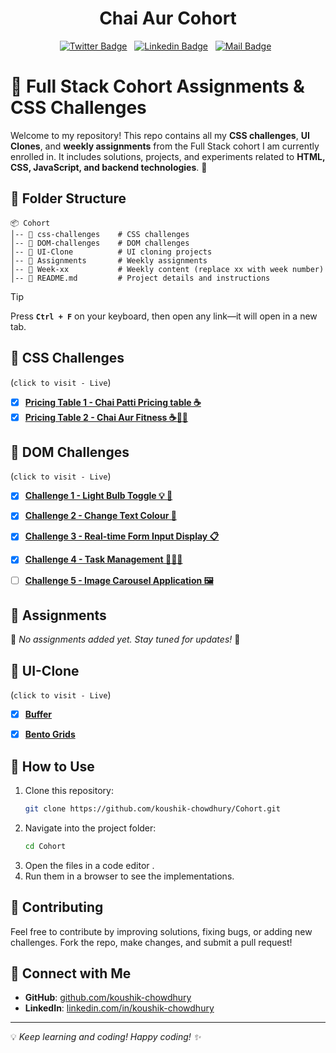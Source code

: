 <h1 align="center">Chai Aur Cohort</h1>

<!-- Social Media Links -->
<div align= center>

[![Twitter Badge](https://img.shields.io/badge/-@csakoushik-1ca0f1?style=social&labelColor=red&logo=x&logoColor=black&link=https://twitter.com/csakoushik)](https://twitter.com/csakoushik)&nbsp;&nbsp;
[![Linkedin Badge](https://img.shields.io/badge/@koushik-chowdhury-0e76a8)](https://www.linkedin.com/in/koushik-chowdhury/)&nbsp;&nbsp;
[![Mail Badge](https://img.shields.io/badge/-csakoushik@gmail.com-c0392b?style=flat&labelColor=c0392b&logo=gmail&logoColor=pink)](mailto:csakoushik@gmail.com)&nbsp;&nbsp;

</div>

# 📌 Full Stack Cohort Assignments & CSS Challenges

Welcome to my repository! This repo contains all my **CSS challenges**, **UI Clones**, and **weekly assignments** from the Full Stack cohort I am currently enrolled in. It includes solutions, projects, and experiments related to **HTML, CSS, JavaScript, and backend technologies**. 🚀

## 📂 Folder Structure

```
📦 Cohort
│-- 📁 css-challenges    # CSS challenges
│-- 📁 DOM-challenges    # DOM challenges
│-- 📁 UI-Clone          # UI cloning projects
│-- 📁 Assignments       # Weekly assignments
│-- 📁 Week-xx           # Weekly content (replace xx with week number)
│-- 📄 README.md         # Project details and instructions
```
> [!TIP]
> Press **`Ctrl + F`** on your keyboard, then open any link—it will open in a new tab.

## 🎨 CSS Challenges
(`click to visit - Live`) 

- [x] [**Pricing Table 1 - Chai Patti Pricing table ☕**](https://koushik-chowdhury.github.io/Cohort/Css%20Challenges/pricing-table-challenge/pricing-table-1/)
- [x] [**Pricing Table 2 - Chai Aur Fitness ☕💪🏼**](https://koushik-chowdhury.github.io/Cohort/Css%20Challenges/pricing-table-challenge/pricing-table-2/)

## 🎯 DOM Challenges

(`click to visit - Live`)

- [x] [**Challenge 1 - Light Bulb Toggle 💡 🌚**](https://koushik-chowdhury.github.io/Cohort/DOM%20Challenges/DOM%20Challenge%201/challenge-1/)

- [x] [**Challenge 2 - Change Text Colour 🦎**](https://koushik-chowdhury.github.io/Cohort/DOM%20Challenges/DOM%20Challenge%201/challenge-2/)

- [x] [**Challenge 3 - Real-time Form Input Display 📋**](https://koushik-chowdhury.github.io/Cohort/DOM%20Challenges/DOM%20Challenge%201/challenge-3/)

- [x] [**Challenge 4 - Task Management 🧏🏻‍♂️**](https://koushik-chowdhury.github.io/Cohort/DOM%20Challenges/DOM%20Challenge%201/challenge-4/)

- [ ] [**Challenge 5 - Image Carousel Application 🖼️**](https://koushik-chowdhury.github.io/Cohort/DOM%20Challenges/DOM%20Challenge%201/challenge-5/)

## 📝 Assignments

🚨 _No assignments added yet. Stay tuned for updates!_ 🚨

## 🧬 UI-Clone
(`click to visit - Live`)

- [x] [**Buffer**](https://koushik-chowdhury.github.io/Cohort/UI%20Clone/buffer/)
- [x] [**Bento Grids**](https://koushik-chowdhury.github.io/Cohort/UI%20Clone/Bento-Grids/)


## 🚀 How to Use

1. Clone this repository:
   ```sh
   git clone https://github.com/koushik-chowdhury/Cohort.git
   ```
2. Navigate into the project folder:
   ```sh
   cd Cohort
   ```
3. Open the files in a code editor .
4. Run them in a browser to see the implementations.

## 📢 Contributing

Feel free to contribute by improving solutions, fixing bugs, or adding new challenges. Fork the repo, make changes, and submit a pull request!

## 📌 Connect with Me

- **GitHub**: [github.com/koushik-chowdhury](https://github.com/koushik-chowdhury)
- **LinkedIn**: [linkedin.com/in/koushik-chowdhury](https://linkedin.com/in/koushik-chowdhury)

---

💡 _Keep learning and coding! Happy coding! ✨_
